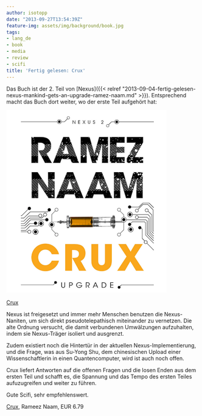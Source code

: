 ```yaml
---
author: isotopp
date: "2013-09-27T13:54:39Z"
feature-img: assets/img/background/book.jpg
tags:
- lang_de
- book
- media
- review
- scifi
title: 'Fertig gelesen: Crux'
---
```

Das Buch ist der 2. Teil von [Nexus]({{< relref "2013-09-04-fertig-gelesen-nexus-mankind-gets-an-upgrade-ramez-naam.md" >}}). Entsprechend macht das Buch dort weiter, wo der erste Teil aufgehört hat:

[![](/uploads/2013/09/crux.png)](https://www.amazon.de/gp/product/B00TOZI7J8)

[Crux](https://www.amazon.de/gp/product/B00TOZI7J8)

Nexus ist freigesetzt und immer mehr Menschen benutzen die Nexus-Naniten, um sich direkt pseudotelepathisch miteinander zu vernetzen. Die alte Ordnung versucht, die damit verbundenen Umwälzungen aufzuhalten, indem sie Nexus-Träger isoliert und ausgrenzt.

Zudem existiert noch die Hintertür in der aktuellen Nexus-Implementierung, und die Frage, was aus Su-Yong Shu, dem chinesischen Upload einer Wissenschaftlerin in einen Quantencomputer, wird ist auch noch offen.

Crux liefert Antworten auf die offenen Fragen und die losen Enden aus dem ersten Teil und schafft es, die Spannung und das Tempo des ersten Teiles aufuzugreifen und weiter zu führen.

Gute Scifi, sehr empfehlenswert.

[Crux](https://www.amazon.de/gp/product/B00TOZI7J8), Rameez Naam, EUR 6.79
